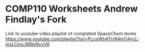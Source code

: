 # COMP110 Worksheets Andrew Findlay's Fork

Link to youtube video playlist of completed SpaceChem levels
https://www.youtube.com/playlist?list=PLcqWhATrrR4mO4ycL-msLCmxJM8sNyvV6

